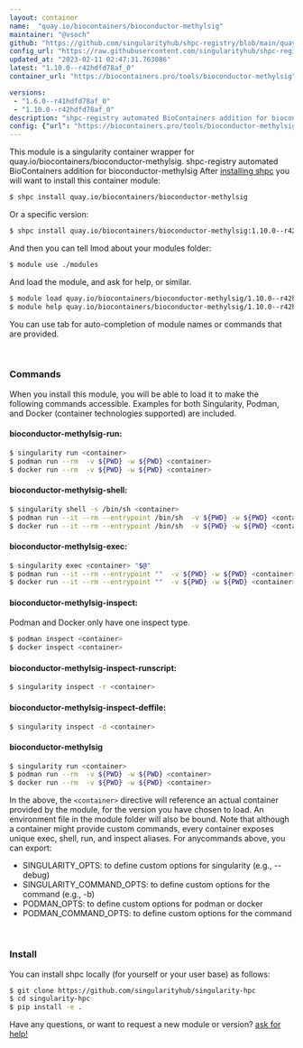 ```yaml
---
layout: container
name:  "quay.io/biocontainers/bioconductor-methylsig"
maintainer: "@vsoch"
github: "https://github.com/singularityhub/shpc-registry/blob/main/quay.io/biocontainers/bioconductor-methylsig/container.yaml"
config_url: "https://raw.githubusercontent.com/singularityhub/shpc-registry/main/quay.io/biocontainers/bioconductor-methylsig/container.yaml"
updated_at: "2023-02-11 02:47:31.763086"
latest: "1.10.0--r42hdfd78af_0"
container_url: "https://biocontainers.pro/tools/bioconductor-methylsig"

versions:
 - "1.6.0--r41hdfd78af_0"
 - "1.10.0--r42hdfd78af_0"
description: "shpc-registry automated BioContainers addition for bioconductor-methylsig"
config: {"url": "https://biocontainers.pro/tools/bioconductor-methylsig", "maintainer": "@vsoch", "description": "shpc-registry automated BioContainers addition for bioconductor-methylsig", "latest": {"1.10.0--r42hdfd78af_0": "sha256:7e72a99bddb8e72683d93512a3341126eb3dffe115774a867999673dd2a88bfa"}, "tags": {"1.6.0--r41hdfd78af_0": "sha256:d3e845880b55ad55be33c67b44d577580dd09cb94070a24ded50709406081a72", "1.10.0--r42hdfd78af_0": "sha256:7e72a99bddb8e72683d93512a3341126eb3dffe115774a867999673dd2a88bfa"}, "docker": "quay.io/biocontainers/bioconductor-methylsig"}
---
```


This module is a singularity container wrapper for quay.io/biocontainers/bioconductor-methylsig.
shpc-registry automated BioContainers addition for bioconductor-methylsig
After [installing shpc](#install) you will want to install this container module:


```bash
$ shpc install quay.io/biocontainers/bioconductor-methylsig
```

Or a specific version:

```bash
$ shpc install quay.io/biocontainers/bioconductor-methylsig:1.10.0--r42hdfd78af_0
```

And then you can tell lmod about your modules folder:

```bash
$ module use ./modules
```

And load the module, and ask for help, or similar.

```bash
$ module load quay.io/biocontainers/bioconductor-methylsig/1.10.0--r42hdfd78af_0
$ module help quay.io/biocontainers/bioconductor-methylsig/1.10.0--r42hdfd78af_0
```

You can use tab for auto-completion of module names or commands that are provided.

<br>

### Commands

When you install this module, you will be able to load it to make the following commands accessible.
Examples for both Singularity, Podman, and Docker (container technologies supported) are included.

#### bioconductor-methylsig-run:

```bash
$ singularity run <container>
$ podman run --rm  -v ${PWD} -w ${PWD} <container>
$ docker run --rm  -v ${PWD} -w ${PWD} <container>
```

#### bioconductor-methylsig-shell:

```bash
$ singularity shell -s /bin/sh <container>
$ podman run --it --rm --entrypoint /bin/sh  -v ${PWD} -w ${PWD} <container>
$ docker run --it --rm --entrypoint /bin/sh  -v ${PWD} -w ${PWD} <container>
```

#### bioconductor-methylsig-exec:

```bash
$ singularity exec <container> "$@"
$ podman run --it --rm --entrypoint ""  -v ${PWD} -w ${PWD} <container> "$@"
$ docker run --it --rm --entrypoint ""  -v ${PWD} -w ${PWD} <container> "$@"
```

#### bioconductor-methylsig-inspect:

Podman and Docker only have one inspect type.

```bash
$ podman inspect <container>
$ docker inspect <container>
```

#### bioconductor-methylsig-inspect-runscript:

```bash
$ singularity inspect -r <container>
```

#### bioconductor-methylsig-inspect-deffile:

```bash
$ singularity inspect -d <container>
```



#### bioconductor-methylsig

```bash
$ singularity run <container>
$ podman run --rm  -v ${PWD} -w ${PWD} <container>
$ docker run --rm  -v ${PWD} -w ${PWD} <container>
```


In the above, the `<container>` directive will reference an actual container provided
by the module, for the version you have chosen to load. An environment file in the
module folder will also be bound. Note that although a container
might provide custom commands, every container exposes unique exec, shell, run, and
inspect aliases. For anycommands above, you can export:

 - SINGULARITY_OPTS: to define custom options for singularity (e.g., --debug)
 - SINGULARITY_COMMAND_OPTS: to define custom options for the command (e.g., -b)
 - PODMAN_OPTS: to define custom options for podman or docker
 - PODMAN_COMMAND_OPTS: to define custom options for the command

<br>

### Install

You can install shpc locally (for yourself or your user base) as follows:

```bash
$ git clone https://github.com/singularityhub/singularity-hpc
$ cd singularity-hpc
$ pip install -e .
```

Have any questions, or want to request a new module or version? [ask for help!](https://github.com/singularityhub/singularity-hpc/issues)